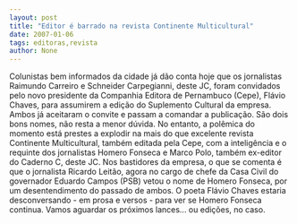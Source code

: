 ```yaml
---
layout: post
title: "Editor é barrado na revista Continente Multicultural"
date: 2007-01-06
tags: editoras,revista
author: None
---
```

Colunistas bem informados da cidade já dão conta hoje que os jornalistas Raimundo Carreiro e Schneider Carpegianni, deste JC, foram convidados pelo novo presidente da Companhia Editora de Pernambuco (Cepe), Flávio Chaves, para assumirem a edição do Suplemento Cultural da empresa. 
Ambos já aceitaram o convite e passam a comandar a publicação. São dois bons nomes, não resta a menor dúvida.
No entanto, a polêmica&nbsp;do momento está prestes a explodir na mais do que excelente revista Continente Multicultural, também editada pela Cepe, com a inteligência e o requinte dos jornalistas Homero Fonseca e Marco Polo, também ex-editor do Caderno C, deste JC.
Nos bastidores da empresa, o que se comenta é que o jornalista Ricardo Leitão, agora no cargo de chefe da Casa Civil do governador Eduardo Campos (PSB) vetou o nome de Homero Fonseca, por um desentendimento do passado de ambos.
O poeta Flávio Chaves estaria desconversando - em prosa e versos - para ver se Homero Fonseca continua.
Vamos aguardar os próximos lances... ou edições, no caso. 